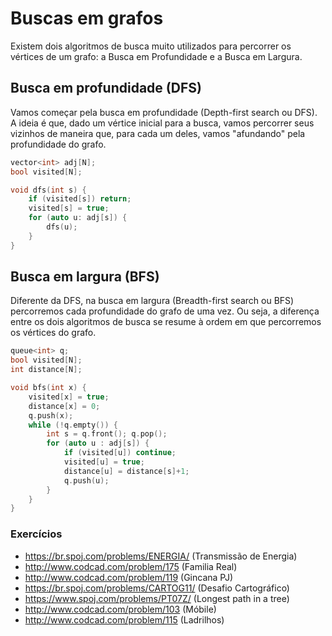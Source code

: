 # Buscas em grafos

Existem dois algoritmos de busca muito utilizados para percorrer os vértices de um grafo: a Busca em Profundidade e a Busca em Largura.

## Busca em profundidade (DFS)

Vamos começar pela busca em profundidade (Depth-first search ou DFS). A ideia é que, dado um vértice inicial para a busca, vamos percorrer seus vizinhos de maneira que, para cada um deles, vamos "afundando" pela profundidade do grafo.

```c++
vector<int> adj[N];
bool visited[N];

void dfs(int s) {
    if (visited[s]) return;
    visited[s] = true;
    for (auto u: adj[s]) {
        dfs(u);
    }
}
```

## Busca em largura (BFS)

Diferente da DFS, na busca em largura (Breadth-first search ou BFS) percorremos cada profundidade do grafo de uma vez. Ou seja, a diferença entre os dois algoritmos de busca se resume à ordem em que percorremos os vértices do grafo.

```c++
queue<int> q;
bool visited[N];
int distance[N];

void bfs(int x) {
    visited[x] = true;
    distance[x] = 0;
    q.push(x);
    while (!q.empty()) {
        int s = q.front(); q.pop();
        for (auto u : adj[s]) {
            if (visited[u]) continue;
            visited[u] = true;
            distance[u] = distance[s]+1;
            q.push(u);
        }
    }
}
```

### Exercícios

- https://br.spoj.com/problems/ENERGIA/ (Transmissão de Energia)
- http://www.codcad.com/problem/175 (Familia Real)
- http://www.codcad.com/problem/119 (Gincana PJ)
- https://br.spoj.com/problems/CARTOG11/ (Desafio Cartográfico)
- https://www.spoj.com/problems/PT07Z/ (Longest path in a tree)
- http://www.codcad.com/problem/103 (Móbile)
- http://www.codcad.com/problem/115 (Ladrilhos)
